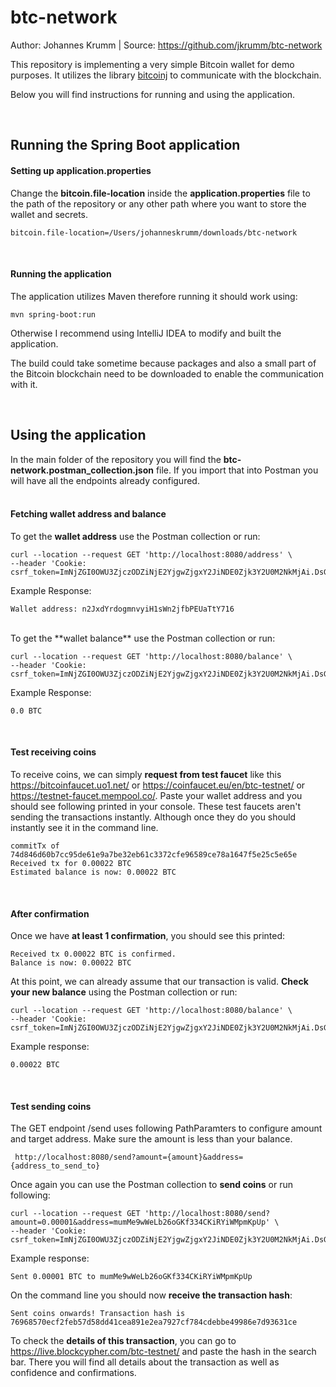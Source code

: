 # btc-network
Author: Johannes Krumm | Source: https://github.com/jkrumm/btc-network

This repository is implementing a very simple Bitcoin wallet for demo purposes. 
It utilizes the library [bitcoinj](https://bitcoinj.org/) to communicate with the blockchain.

Below you will find instructions for running and using the application.

<br>

## Running the Spring Boot application
#### Setting up application.properties
Change the **bitcoin.file-location** inside the **application.properties** file to the path of the repository or any other path 
where you want to store the wallet and secrets.
        
    bitcoin.file-location=/Users/johanneskrumm/downloads/btc-network

<br>

#### Running the application
The application utilizes Maven therefore running it should work using:

    mvn spring-boot:run
    
Otherwise I recommend using IntelliJ IDEA to modify and built the application.

The build could take sometime because packages and also a small part of the Bitcoin blockchain need to be downloaded to enable the communication with it.

<br>

## Using the application
In the main folder of the repository you will find the **btc-network.postman_collection.json** file. If you import that into
Postman you will have all the endpoints already configured. 
<br>
<br>
#### Fetching wallet address and balance
To get the **wallet address** use the Postman collection or run:

    curl --location --request GET 'http://localhost:8080/address' \
    --header 'Cookie: csrf_token=ImNjZGI0OWU3ZjczODZiNjE2YjgwZjgxY2JiNDE0Zjk3Y2U0M2NkMjAi.DsGkvg.JYUlXnRgcqtR5z4_tiqKxzSMUjg'

Example Response:

    Wallet address: n2JxdYrdogmnvyiH1sWn2jfbPEUaTtY716

<br>
To get the **wallet balance** use the Postman collection or run:

    curl --location --request GET 'http://localhost:8080/balance' \
    --header 'Cookie: csrf_token=ImNjZGI0OWU3ZjczODZiNjE2YjgwZjgxY2JiNDE0Zjk3Y2U0M2NkMjAi.DsGkvg.JYUlXnRgcqtR5z4_tiqKxzSMUjg'

Example Response:

    0.0 BTC

<br>

#### Test receiving coins
To receive coins, we can simply **request from test faucet** like this https://bitcoinfaucet.uo1.net/ or https://coinfaucet.eu/en/btc-testnet/ or https://testnet-faucet.mempool.co/. 
Paste your wallet address and you should see following printed in your console. These test faucets aren't sending the transactions instantly. Although once they do you should instantly see it in the command line.

    commitTx of 74d846d60b7cc95de61e9a7be32eb61c3372cfe96589ce78a1647f5e25c5e65e
    Received tx for 0.00022 BTC
    Estimated balance is now: 0.00022 BTC

<br>

#### After confirmation
Once we have **at least 1 confirmation**, you should see this printed:

    Received tx 0.00022 BTC is confirmed. 
    Balance is now: 0.00022 BTC

At this point, we can already assume that our transaction is valid. **Check your new balance** using the Postman collection or run:

    curl --location --request GET 'http://localhost:8080/balance' \
    --header 'Cookie: csrf_token=ImNjZGI0OWU3ZjczODZiNjE2YjgwZjgxY2JiNDE0Zjk3Y2U0M2NkMjAi.DsGkvg.JYUlXnRgcqtR5z4_tiqKxzSMUjg'

Example response:

    0.00022 BTC

<br>

#### Test sending coins
The GET endpoint /send uses following PathParamters to configure amount and target address. Make sure the amount is less than your balance.

     http://localhost:8080/send?amount={amount}&address={address_to_send_to}

Once again you can use the Postman collection to **send coins** or run following:

    curl --location --request GET 'http://localhost:8080/send?amount=0.00001&address=mumMe9wWeLb26oGKf334CKiRYiWMpmKpUp' \
    --header 'Cookie: csrf_token=ImNjZGI0OWU3ZjczODZiNjE2YjgwZjgxY2JiNDE0Zjk3Y2U0M2NkMjAi.DsGkvg.JYUlXnRgcqtR5z4_tiqKxzSMUjg'

Example response:

    Sent 0.00001 BTC to mumMe9wWeLb26oGKf334CKiRYiWMpmKpUp

On the command line you should now **receive the transaction hash**:

    Sent coins onwards! Transaction hash is 76968570ecf2feb57d58dd41cea891e2ea7927cf784cdebbe49986e7d93631ce
    
To check the **details of this transaction**, you can go to https://live.blockcypher.com/btc-testnet/ and paste the hash in the search bar.
There you will find all details about the transaction as well as confidence and confirmations. 